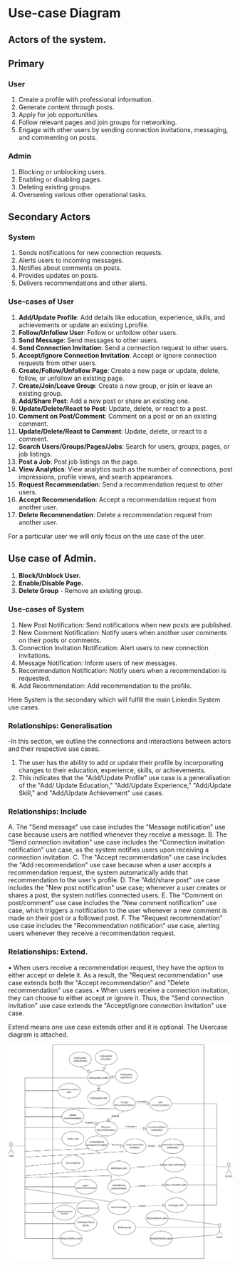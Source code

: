 # Use-case Diagram

## Actors of the system.

## Primary
### User
1. Create a profile with professional information.
2. Generate content through posts.
3. Apply for job opportunities.
4. Follow relevant pages and join groups for networking.
5. Engage with other users by sending connection invitations, messaging, and commenting on posts.

### Admin
1. Blocking or unblocking users.
2. Enabling or disabling pages.
3. Deleting existing groups.
4. Overseeing various other operational tasks.

## Secondary Actors

### System
1. Sends notifications for new connection requests.
2. Alerts users to incoming messages.
3. Notifies about comments on posts.
4. Provides updates on posts.
5. Delivers recommendations and other alerts.


### Use-cases of User
1. **Add/Update Profile**: Add details like education, experience, skills, and achievements or update an existing Lprofile.
2. **Follow/Unfollow User**: Follow or unfollow other users.
3. **Send Message**: Send messages to other users.
4. **Send Connection Invitation**: Send a connection request to other users.
5. **Accept/Ignore Connection Invitation**: Accept or ignore connection requests from other users.
6. **Create/Follow/Unfollow Page**: Create a new page or update, delete, follow, or unfollow an existing page.
7. **Create/Join/Leave Group**: Create a new group, or join or leave an existing group.
8. **Add/Share Post**: Add a new post or share an existing one.
9. **Update/Delete/React to Post**: Update, delete, or react to a post.
10. **Comment on Post/Comment**: Comment on a post or on an existing comment.
11. **Update/Delete/React to Comment**: Update, delete, or react to a comment.
12. **Search Users/Groups/Pages/Jobs**: Search for users, groups, pages, or job listings.
13. **Post a Job**: Post job listings on the page.
14. **View Analytics**: View analytics such as the number of connections, post impressions, profile views, and search appearances.
15. **Request Recommendation**: Send a recommendation request to other users.
16. **Accept Recommendation**: Accept a recommendation request from another user.
17. **Delete Recommendation**: Delete a recommendation request from another user.


For a particular user we will only focus on the use case of the user.

## Use case of Admin.

1. **Block/Unblock User.**
2. **Enable/Disable Page.**
3. **Delete Group** - Remove an existing group.

### Use-cases of System
1. New Post Notification: Send notifications when new posts are published.
2. New Comment Notification: Notify users when another user comments on their posts or
      comments.
3. Connection Invitation Notification: Alert users to new connection invitations.
4. Message Notification: Inform users of new messages.
5. Recommendation Notification: Notify users when a recommendation is requested.
6. Add Recommendation: Add recommendation to the profile.

Here System is the secondary which will fulfill the main Linkedin System use cases.

### Relationships: Generalisation

-In this section, we outline the connections and interactions between actors and their respective use cases.

1. The user has the ability to add or update their profile by incorporating changes to their education, experience, skills, or achievements.
2. This indicates that the "Add/Update Profile" use case is a generalisation of the "Add/ Update Education," "Add/Update Experience," "Add/Update Skill," and "Add/Update Achievement" use cases.

### Relationships: Include

A. The "Send message" use case includes the "Message notification" use case because users are notified whenever they receive a message.
B. The "Send connection invitation" use case includes the "Connection invitation notification" use case, as the system notifies users upon receiving a connection invitation.
C. The "Accept recommendation" use case includes the "Add recommendation" use case because when a user accepts a recommendation request, the system automatically adds that recommendation to the user's profile.
D. The "Add/share post" use case includes the "New post notification" use case; whenever a user creates or shares a post, the system notifies connected users.
E. The "Comment on post/comment" use case includes the "New comment notification" use case, which triggers a notification to the user whenever a new comment is made on their post or a followed post.
F. The "Request recommendation" use case includes the "Recommendation notification" use case, alerting users whenever they receive a recommendation request.

### Relationships: Extend.

• When users receive a recommendation request, they have the option to either accept or delete it. As a result, the "Request recommendation" use case extends both the "Accept recommendation" and "Delete recommendation" use cases.
• When users receive a connection invitation, they can choose to either accept or ignore it. Thus, the "Send connection invitation" use case extends the "Accept/ignore connection invitation" use case.

Extend means one use case extends other and it is optional.
The Usercase diagram is attached.

![img_1.png](UserCaseDiagram.png)